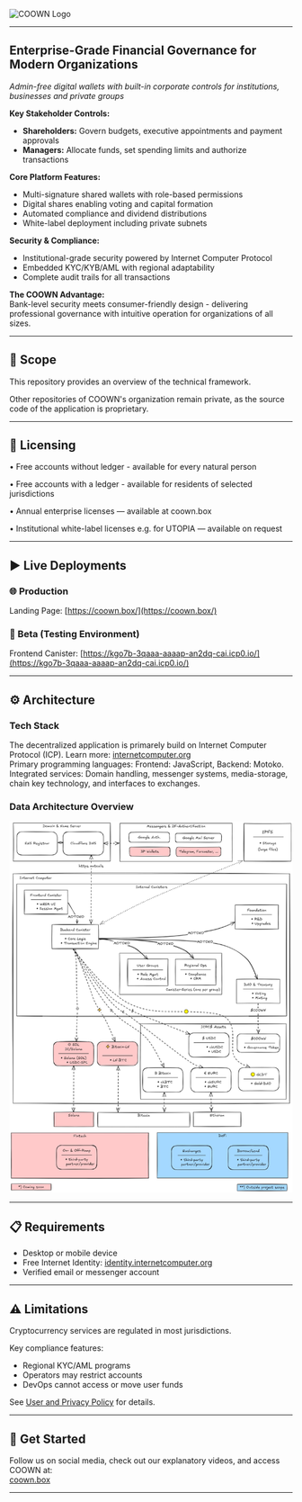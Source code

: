 <p>
  <img src="https://coown.box/assets/dark-logo-419d6808.svg" alt="COOWN Logo" width="200"/>
</p>

---

## Enterprise-Grade Financial Governance for Modern Organizations

*Admin-free digital wallets with built-in corporate controls for institutions, businesses and private groups*

**Key Stakeholder Controls:**  
- **Shareholders:** Govern budgets, executive appointments and payment approvals  
- **Managers:** Allocate funds, set spending limits and authorize transactions  

**Core Platform Features:**  
- Multi-signature shared wallets with role-based permissions  
- Digital shares enabling voting and capital formation  
- Automated compliance and dividend distributions  
- White-label deployment including private subnets  

**Security & Compliance:**  
- Institutional-grade security powered by Internet Computer Protocol  
- Embedded KYC/KYB/AML with regional adaptability  
- Complete audit trails for all transactions  

**The COOWN Advantage:**  
Bank-level security meets consumer-friendly design - delivering professional governance with intuitive operation for organizations of all sizes.

---
## 📑 Scope
This repository provides an overview of the technical framework.

Other repositories of COOWN's organization remain private, as the source code of the application is proprietary.

---
## 🔐 Licensing

• Free accounts without ledger - available for every natural person

• Free accounts with a ledger - available for residents of selected jurisdictions

• Annual enterprise licenses — available at coown.box

• Institutional white-label licenses e.g. for UTOPIA — available on request

---
## ▶️ Live Deployments  

### 🌐 Production  
Landing Page: [https://coown.box/](https://coown.box/)  

### 🧪 Beta (Testing Environment)  
Frontend Canister: [https://kgo7b-3qaaa-aaaap-an2dq-cai.icp0.io/](https://kgo7b-3qaaa-aaaap-an2dq-cai.icp0.io/)  

---
## ⚙️ Architecture  
### Tech Stack 
The decentralized application is primarely build on Internet Computer Protocol (ICP).
Learn more: [internetcomputer.org](https://internetcomputer.org)  
Primary programming languages: Frontend: JavaScript, Backend: Motoko.  
Integrated services: Domain handling, messenger systems, media-storage, chain key technology, and interfaces to exchanges.

### Data Architecture Overview

![img](Data_Architecture_Overview_coming_soon.jpg)


---
## 📋 Requirements  
- Desktop or mobile device  
- Free Internet Identity: [identity.internetcomputer.org](https://identity.internetcomputer.org)  
- Verified email or messenger account  

---
## ⚠️ Limitations  
Cryptocurrency services are regulated in most jurisdictions.  

Key compliance features:  
- Regional KYC/AML programs  
- Operators may restrict accounts  
- DevOps cannot access or move user funds  

See [User and Privacy Policy](https://coown.box) for details.  

---
## 🚀 Get Started  
Follow us on social media, check out our explanatory videos, and access COOWN at:  
[coown.box](https://coown.box)  

---

